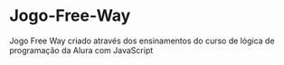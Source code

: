 # Jogo-Free-Way
Jogo Free Way criado através dos ensinamentos do curso de lógica de programação da Alura com JavaScript
